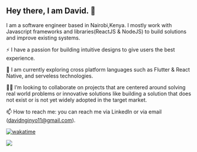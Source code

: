 ## Hey there, I am David. 👋
I am a software engineer based in Nairobi,Kenya. 
I mostly work with Javascript frameworks and libraries(ReactJS & NodeJS) to build solutions and improve existing systems.

⚡️ I have a passion for building intuitive designs to give users the best experience.

🔭 I am currently exploring cross platform languages such as Flutter & React Native, and serveless technologies.

👫🏽 I’m looking to collaborate on projects that are centered around solving real world problems or innovative solutions like
building a solution that does not exist or is not yet widely adopted in the target market.

📫 How to reach me: you can reach me via LinkedIn or via email (davidnginyo11@gmail.com).


[![wakatime](https://wakatime.com/badge/user/845560c5-1c9a-4920-9f41-19118012f784.svg?style=plastic)](https://wakatime.com/@845560c5-1c9a-4920-9f41-19118012f784)

<a href="https://github.com/david-mbugua/github-readme-stats">
  <img align=center src="https://github-readme-stats.vercel.app/api/top-langs/?username=david-mbugua&layout=compact&theme=transparent" />
</a>



<!--
**david-mbugua/david-mbugua** is a ✨ _special_ ✨ repository because its `README.md` (this file) appears on your GitHub profile.

Here are some ideas to get you started:

- 🔭 I’m currently working on ...
- 🌱 I’m currently learning ...
- 👯 I’m looking to collaborate on ...
- 🤔 I’m looking for help with ...
- 💬 Ask me about ...
- 📫 How to reach me: ...
- 😄 Pronouns: ...
- ⚡ Fun fact: ...
-->
